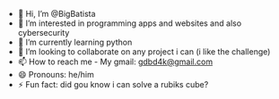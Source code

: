 - 👋 Hi, I’m @BigBatista
- 👀 I’m interested in programming apps and websites and also cybersecurity
- 🌱 I’m currently learning python
- 💞️ I’m looking to collaborate on any project i can (i like the challenge)
- 📫 How to reach me - My gmail: gdbd4k@gmail.com
- 😄 Pronouns: he/him
- ⚡ Fun fact: did gou know i can solve a rubiks cube?

<!---
BigBatista/BigBatista is a ✨ special ✨ repository because its `README.md` (this file) appears on your GitHub profile.
You can click the Preview link to take a look at your changes.
--->
